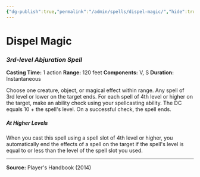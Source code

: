 ```yaml
---
{"dg-publish":true,"permalink":"/admin/spells/dispel-magic/","hide":true,"updated":"2025-08-11T11:53:29.364+01:00"}
---
```


# Dispel Magic
### *3rd-level Abjuration Spell*
**Casting Time:** 1 action
**Range:** 120 feet
**Components:** V, S
**Duration:** Instantaneous

Choose one creature, object, or magical effect within range. Any spell of 3rd level or lower on the target ends. For each spell of 4th level or higher on the target, make an ability check using your spellcasting ability. The DC equals 10 + the spell's level. On a successful check, the spell ends.

##### At Higher Levels
When you cast this spell using a spell slot of 4th level or higher, you automatically end the effects of a spell on the target if the spell's level is equal to or less than the level of the spell slot you used.

---
**Source:** Player's Handbook (2014)
